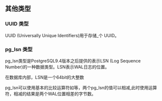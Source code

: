 ## 其他类型
### UUID 类型
UUID (Universally Unique Identifiers)用于存储_个 UUID。

### pg_lsn 类型
pg_lsn类型是PostgreSQL9.4版本之后提供的表示LSN (Log Sequence Number)的一种数据类型。LSN表示WAL日志的位置。

在数据库内部，LSN是一个64bit的大整数

pg_lsn可以使用基本的比较运算符如等，两个pg_lsn的值可以相减,此时使用运算符，相减的结果是两个WAL位置相差的字节数。
